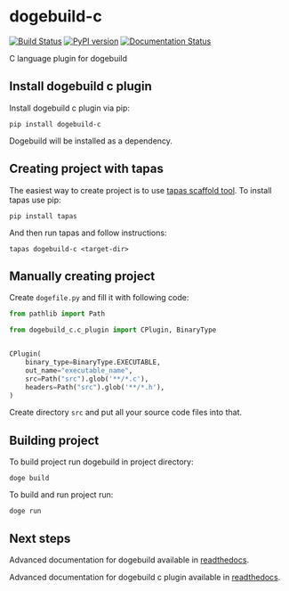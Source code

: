 # dogebuild-c

[![Build Status](https://travis-ci.com/dogebuild/dogebuild-c.svg?branch=master)](https://travis-ci.com/dogebuild/dogebuild-c)
[![PyPI version](https://badge.fury.io/py/dogebuild-c.svg)](https://badge.fury.io/py/dogebuild-c)
[![Documentation Status](https://readthedocs.org/projects/dogebuild-c/badge/?version=latest)](https://dogebuild-c.readthedocs.io/en/latest/?badge=latest)


C language plugin for dogebuild

## Install dogebuild c plugin

Install dogebuild c plugin via pip:

```shell script
pip install dogebuild-c
``` 

Dogebuild will be installed as a dependency.

## Creating project with tapas

The easiest way to create project is to use [tapas scaffold tool](https://github.com/tapas-scaffold-tool/tapas).
To install tapas use pip:

```shell script
pip install tapas
```

And then run tapas and follow instructions:

```shell script
tapas dogebuild-c <target-dir>
```

## Manually creating project

Create `dogefile.py` and fill it with following code:

```python
from pathlib import Path

from dogebuild_c.c_plugin import CPlugin, BinaryType


CPlugin(
    binary_type=BinaryType.EXECUTABLE,
    out_name="executable_name",
    src=Path("src").glob('**/*.c'),
    headers=Path("src").glob('**/*.h'),
)
```

Create directory `src` and put all your source code files into that.

## Building project

To build project run dogebuild in project directory:

```shell script
doge build
```

To build and run project run:

```shell script
doge run
```

## Next steps

Advanced documentation for dogebuild available in [readthedocs](https://dogebuild.readthedocs.io).

Advanced documentation for dogebuild c plugin available in [readthedocs](https://dogebuild-c.readthedocs.io).
 